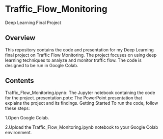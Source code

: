 # Traffic_Flow_Monitoring
Deep Learning Final Project

## Overview
This repository contains the code and presentation for my Deep Learning final project on Traffic Flow Monitoring. The project focuses on using deep learning techniques to analyze and monitor traffic flow. The code is designed to be run in Google Colab.

## Contents
Traffic_Flow_Monitoring.ipynb: The Jupyter notebook containing the code for the project.
presentation.pptx: The PowerPoint presentation that explains the project and its findings.
Getting Started
To run the code, follow these steps:

1.Open Google Colab.

2.Upload the Traffic_Flow_Monitoring.ipynb notebook to your Google Colab environment.
